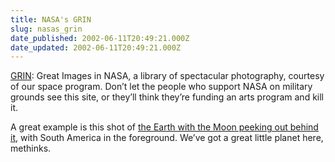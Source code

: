```yaml
---
title: NASA's GRIN
slug: nasas_grin
date_published: 2002-06-11T20:49:21.000Z
date_updated: 2002-06-11T20:49:21.000Z
---
```


[GRIN](http://grin.hq.nasa.gov/): Great Images in NASA, a library of spectacular photography, courtesy of our space program. Don’t let the people who support NASA on military grounds see this site, or they’ll think they’re funding an arts program and kill it.

A great example is this shot of [the Earth with the Moon peeking out behind it](http://grin.hq.nasa.gov/ABSTRACTS/GPN-2000-001437.html), with South America in the foreground. We’ve got a great little planet here, methinks.
